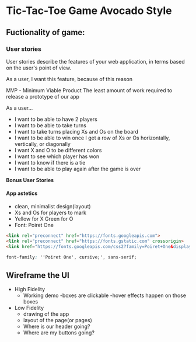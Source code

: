 # Tic-Tac-Toe Game Avocado Style

## Fuctionality of game:
### User stories

User stories describe the features of your web application, in terms based on the user's point of view. 

As a user, I want this feature, because of this reason

MVP - Minimum Viable Product
The least amount of work required to release a prototype of our app

As a user...
- I want to be able to have 2 players
- I want to be able to take turns
- I want to take turns placing Xs and  Os on the board
- I want to be able to win once I get a row of Xs or Os horizontally, vertically, or diagonally
- I want X and O to be different colors
- I want to see which player has won
- I want to know if there is a tie
- I want to be able to play again after the game is over

**Bonus User Stories**


#### App astetics

- clean, minimalist design(layout)
- Xs and Os for players to mark
- Yellow for X Green for O
- Font: Poiret One
```html
<link rel="preconnect" href="https://fonts.googleapis.com">
<link rel="preconnect" href="https://fonts.gstatic.com" crossorigin>
<link href="https://fonts.googleapis.com/css2?family=Poiret+One&display=swap" rel="stylesheet">
```
```css
font-family: ''Poiret One', cursive;', sans-serif;
```

## Wireframe the UI


- High Fidelity
  - Working demo
  -boxes are clickable
  -hover effects happen on those boxes
- Low Fidelity
  - drawing of the app
  - layout of the page(or pages)
  - Where is our header going?
  - Where are my buttons going?
